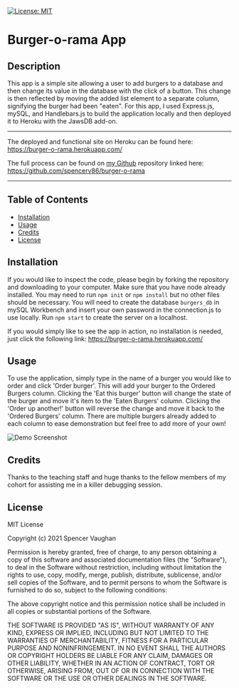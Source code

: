 [![License: MIT](https://img.shields.io/badge/License-MIT-yellow.svg)](https://opensource.org/licenses/MIT)
# Burger-o-rama App

## Description

This app is a simple site allowing a user to add burgers to a database and then change its value in  the database with the click of a button. This change is then reflected by moving the added list element to a separate column, signifying the burger had been "eaten". For this app, I used Express.js, mySQL, and Handlebars.js to build the application locally and then deployed it to Heroku with the JawsDB add-on.



---------------------------

The deployed and functional site on Heroku can be found here: <https://burger-o-rama.herokuapp.com/>

The full process can be found on [my Github](https://github.com/spencerv86/) repository linked here:
<https://github.com/spencerv86/burger-o-rama>


---------------------------

## Table of Contents

* [Installation](#installation)
* [Usage](#usage)
* [Credits](#credits)
* [License](#license)


## Installation

If you would like to inspect the code, please begin by forking the repository and downloading to your computer. Make sure that you have node already installed. 
You may need to run 
```npm init``` or ```npm install``` but no other files should be necessary. You will need to create the database ```burgers_db``` in mySQL Workbench and insert your own password in the connection.js to use locally. Run ```npm start``` to create the server on a localhost.

If you would simply like to see the app in action, no installation is needed, just click the following link: <https://burger-o-rama.herokuapp.com/>

## Usage

To use the application, simply type in the name of a burger you would like to order and click 'Order burger'. This will add your burger to the Ordered Burgers column. Clicking the 'Eat this burger' button will change the state of the burger and move it's item to the 'Eaten Burgers' column. Clicking the 'Order up another!' button will reverse the change and move it back to the 'Ordered Burgers' column. There are multiple burgers already added to each column to ease demonstration but feel free to add more of your own!

![Demo Screenshot](./public/assets/images/deployed_screenshot.png)

## Credits

Thanks to the teaching staff and huge thanks to the fellow members of my cohort for assisting me in a killer debugging session. 

## License

MIT License

Copyright (c) 2021 Spencer Vaughan

Permission is hereby granted, free of charge, to any person obtaining a copy
of this software and associated documentation files (the "Software"), to deal
in the Software without restriction, including without limitation the rights
to use, copy, modify, merge, publish, distribute, sublicense, and/or sell
copies of the Software, and to permit persons to whom the Software is
furnished to do so, subject to the following conditions:

The above copyright notice and this permission notice shall be included in all
copies or substantial portions of the Software.

THE SOFTWARE IS PROVIDED "AS IS", WITHOUT WARRANTY OF ANY KIND, EXPRESS OR
IMPLIED, INCLUDING BUT NOT LIMITED TO THE WARRANTIES OF MERCHANTABILITY,
FITNESS FOR A PARTICULAR PURPOSE AND NONINFRINGEMENT. IN NO EVENT SHALL THE
AUTHORS OR COPYRIGHT HOLDERS BE LIABLE FOR ANY CLAIM, DAMAGES OR OTHER
LIABILITY, WHETHER IN AN ACTION OF CONTRACT, TORT OR OTHERWISE, ARISING FROM,
OUT OF OR IN CONNECTION WITH THE SOFTWARE OR THE USE OR OTHER DEALINGS IN THE
SOFTWARE.